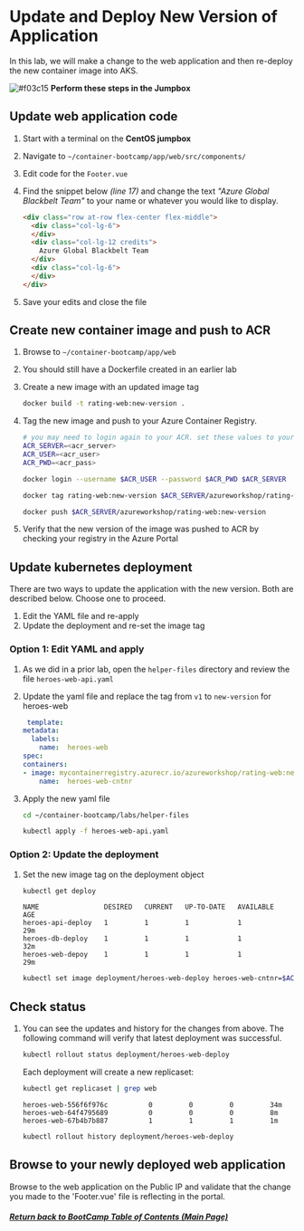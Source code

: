 # Update and Deploy New Version of Application

In this lab, we will make a change to the web application and then re-deploy the new container image into AKS. 

![#f03c15](https://placehold.it/15/f03c15/000000?text=+) **Perform these steps in the Jumpbox**

## Update web application code

1. Start with a terminal on the **CentOS jumpbox**
2. Navigate to `~/container-bootcamp/app/web/src/components/`
3. Edit code for the `Footer.vue`
4. Find the snippet below *(line 17)* and change the text _"Azure Global Blackbelt Team"_ to your name or whatever you would like to display.

    ```html
    <div class="row at-row flex-center flex-middle">
      <div class="col-lg-6">
      </div>
      <div class="col-lg-12 credits">
        Azure Global Blackbelt Team
      </div>
      <div class="col-lg-6">
      </div>
    </div>
    ```

5. Save your edits and close the file

## Create new container image and push to ACR

1. Browse to `~/container-bootcamp/app/web`
2. You should still have a Dockerfile created in an earlier lab
3. Create a new image with an updated image tag

    ```bash
    docker build -t rating-web:new-version .
    ```

4. Tag the new image and push to your Azure Container Registry. 

    ```bash
    # you may need to login again to your ACR. set these values to yours
    ACR_SERVER=<acr_server>
    ACR_USER=<acr_user>
    ACR_PWD=<acr_pass>

    docker login --username $ACR_USER --password $ACR_PWD $ACR_SERVER

    docker tag rating-web:new-version $ACR_SERVER/azureworkshop/rating-web:new-version
    
    docker push $ACR_SERVER/azureworkshop/rating-web:new-version
    ```

5. Verify that the new version of the image was pushed to ACR by checking your registry in the Azure Portal

## Update kubernetes deployment

There are two ways to update the application with the new version. Both are described below. Choose one to proceed.
1. Edit the YAML file and re-apply
2. Update the deployment and re-set the image tag

### Option 1: Edit YAML and apply

1. As we did in a prior lab, open the  `helper-files` directory and review the file `heroes-web-api.yaml`
2. Update the yaml file and replace the tag from `v1` to `new-version` for heroes-web
    ```yaml
     template:
    metadata:
      labels:
        name:  heroes-web
    spec:
    containers:
    - image: mycontainerregistry.azurecr.io/azureworkshop/rating-web:new-version
        name:  heroes-web-cntnr
    ```

3. Apply the new yaml file
    ```bash
    cd ~/container-bootcamp/labs/helper-files

    kubectl apply -f heroes-web-api.yaml
    ```

### Option 2: Update the deployment

1. Set the new image tag on the deployment object
    ```bash
    kubectl get deploy
    ```
    
    ```console
    NAME                DESIRED   CURRENT   UP-TO-DATE   AVAILABLE   AGE
    heroes-api-deploy   1         1         1            1           29m
    heroes-db-deploy    1         1         1            1           32m
    heroes-web-depoy    1         1         1            1           29m
    ```
    
    ```bash
    kubectl set image deployment/heroes-web-deploy heroes-web-cntnr=$ACR_SERVER/azureworkshop/rating-web:new-version
    ```

## Check status

1. You can see the updates and history for the changes from above. The following command will verify that latest deployment was successful.

    ```bash
    kubectl rollout status deployment/heroes-web-deploy
    ```
    
    Each deployment will create a new replicaset:

    ```bash
    kubectl get replicaset | grep web
    ```
    
    ```console    
    heroes-web-556f6f976c          0         0         0         34m
    heroes-web-64f4795689          0         0         0         8m
    heroes-web-67b4b7b887          1         1         1         1m
    ```
    
    ```bash
    kubectl rollout history deployment/heroes-web-deploy
    ```

## Browse to your newly deployed web application

Browse to the web application on the Public IP and validate that the change you made to the 'Footer.vue' file is reflecting in the portal.


   ##### [Return back to BootCamp Table of Contents (Main Page)](/README.md)